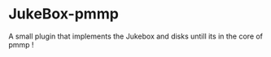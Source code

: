 # JukeBox-pmmp

A small plugin that implements the Jukebox and disks untill its in the core of pmmp !
